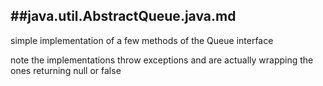 ##java.util.AbstractQueue.java.md
----------

simple implementation of a few methods of the Queue interface

note the implementations throw exceptions and are actually
wrapping the ones returning null or false
